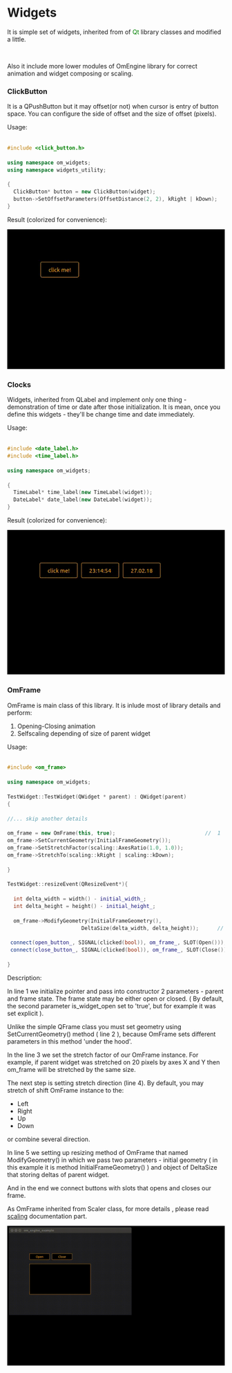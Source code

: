 # Widgets

It is simple set of widgets, inherited from of <span style="color:green">Qt</span> library classes and
modified a little.

<br>

Also it include more lower modules of OmEngine library for correct
animation and widget composing or scaling.

### ClickButton

It is a QPushButton but it may offset(or not) when cursor is entry of button
space. You can configure the side of offset and the size of offset (pixels).

Usage: 

```C++

#include <click_button.h>

using namespace om_widgets;
using namespace widgets_utility;

{
  ClickButton* button = new ClickButton(widget);
  button->SetOffsetParameters(OffsetDistance(2, 2), kRight | kDown);
}

```

Result (colorized for convenience):

<img src='https://github.com/OrdinaryMind/om_engine/blob/om_engine_v_1_0/examples/click_button_example.gif'>

### Clocks

Widgets, inherited from QLabel and implement only one thing - demonstration
of time or date after those initialization. It is mean, once you define this
widgets - they'll be change time and date immediately.

Usage:

```C++

#include <date_label.h>
#include <time_label.h> 

using namespace om_widgets;

{
  TimeLabel* time_label(new TimeLabel(widget));
  DateLabel* date_label(new DateLabel(widget));
}

```
Result (colorized for convenience):

<img src='https://github.com/OrdinaryMind/om_engine/blob/om_engine_v_1_0/examples/time_and_date_example.gif'>

### OmFrame

OmFrame is main class of this library. It is inlude most of library details and perform:

1. Opening-Closing animation
2. Selfscaling depending of size of parent widget

Usage:

```C++

#include <om_frame>

using namespace om_widgets;

TestWidget::TestWidget(QWidget * parent) : QWidget(parent) 
{

//... skip another details

om_frame = new OmFrame(this, true);								//	1
om_frame->SetCurrentGeometry(InitialFrameGeometry());						//	2
om_frame->SetStretchFactor(scaling::AxesRatio(1.0, 1.0));					//	3
om_frame->StretchTo(scaling::kRight | scaling::kDown);						//	4

}

TestWidget::resizeEvent(QResizeEvent*){

  int delta_width = width() - initial_width_;
  int delta_height = height() - initial_height_;

  om_frame->ModifyGeometry(InitialFrameGeometry(), 
						DeltaSize(delta_width, delta_height));		//	5

 connect(open_button_, SIGNAL(clicked(bool)), om_frame_, SLOT(Open()));
 connect(close_button_, SIGNAL(clicked(bool)), om_frame_, SLOT(Close()));

}

```

Description:

In line 1 we initialize pointer and pass into constructor 2 parameters - parent and frame state. The frame state may be either open or closed. ( By default, the second parameter is_widget_open set to 'true', but for example it was set explicit ).

Unlike the simple QFrame class you must set geometry using SetCurrentGeometry() method ( line 2 ), because OmFrame sets different parameters in this method 'under the hood'.

In the line 3 we set the stretch factor of our OmFrame instance. For example, if parent widget was stretched on 20 pixels by axes X and Y then om_frame will be stretched by the same size.

The next step is setting stretch direction (line 4). By default, you may stretch of shift OmFrame instance to the:

- Left
- Right
- Up
- Down

or combine several direction.

In line 5 we setting up resizing method of OmFrame that named ModifyGeometry() in which we pass two parameters - initial geometry ( in this example it is method InitialFrameGeometry() ) and object of DeltaSize that storing deltas of parent widget.

And in the end we connect buttons with slots that opens and closes our frame.

As OmFrame inherited from Scaler class, for more details , please read  [scaling](https://github.com/OrdinaryMind/om_engine/blob/om_engine_v_1_0/third_party/scaling.md)  documentation part.

<img src='https://github.com/OrdinaryMind/om_engine/blob/om_engine_v_1_0/examples/om_frame_example.gif'>






































